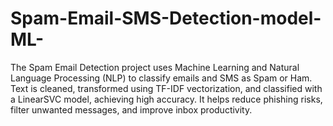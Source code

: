 # Spam-Email-SMS-Detection-model-ML-
The Spam Email Detection project uses Machine Learning and Natural Language Processing (NLP) to classify emails and SMS as Spam or Ham. Text is cleaned, transformed using TF-IDF vectorization, and classified with a LinearSVC model, achieving high accuracy. It helps reduce phishing risks, filter unwanted messages, and improve inbox productivity.
